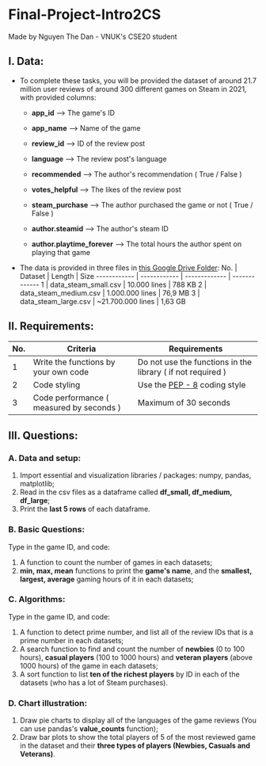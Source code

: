 # Final-Project-Intro2CS
Made by Nguyen The Dan - VNUK's CSE20 student

## I. Data: 

- To complete these tasks, you will be provided the dataset of around 21.7 million user reviews of around 300 different games on Steam in 2021, with provided columns:

  - **app_id** --> The game's ID
  
  - **app_name** --> Name of the game
  
  - **review_id** --> ID of the review post
  
  - **language** --> The review post's language
  
  - **recommended** --> The author's recommendation ( True / False )
  
  - **votes_helpful** --> The likes of the review post
  
  - **steam_purchase** --> The author purchased the game or not ( True / False )
  
  - **author.steamid** --> The author's steam ID 
  
  - **author.playtime_forever** --> The total hours the author spent on playing that game
  
- The data is provided in three files in [this Google Drive Folder](https://drive.google.com/drive/folders/1pVFPfh-mUGuUgl80saViOk7kfzkV8_IZ?usp=sharing):
  No. | Dataset | Length | Size 
  ------------ | ------------ | ------------- | -------------
  1 | data_steam_small.csv | 10.000 lines | 788 KB
  2 | data_steam_medium.csv | 1.000.000 lines | 76,9 MB
  3 | data_steam_large.csv | ~21.700.000 lines | 1,63 GB

## II. Requirements:
  No. | Criteria | Requirements | 
  ------------ | ------------ | ------------- 
  1 | Write the functions by your own code | Do not use the functions in the library ( if not required )
  2 | Code styling | Use the [PEP - 8](https://www.python.org/dev/peps/pep-0008/) coding style
  3 | Code performance ( measured by seconds ) | Maximum of 30 seconds

## III. Questions:
### A. Data and setup:
  1. Import essential and visualization libraries / packages: numpy, pandas, matplotlib;
  2. Read in the csv files as a dataframe called **df_small, df_medium, df_large**;
  3. Print the **last 5 rows** of each dataframe.

### B. Basic Questions: 
Type in the game ID, and code:
  1. A function to count the number of games in each datasets;
  2. **min, max, mean** functions to print the **game's name**, and the **smallest, largest, average** gaming hours of it in each datasets;

### C. Algorithms:
Type in the game ID, and code:
  1. A function to detect prime number, and list all of the review IDs that is a prime number in each datasets;
  2. A search function to find and count the number of **newbies** (0 to 100 hours), **casual players** (100 to 1000 hours) and **veteran players** (above 1000 hours) of the game in each datasets;
  3. A sort function to list **ten of the richest players** by ID in each of the datasets (who has a lot of Steam purchases).
### D. Chart illustration:
  1. Draw pie charts to display all of the languages of the game reviews (You can use pandas's **value_counts** function);
  2. Draw bar plots to show the total players of 5 of the most reviewed game in the dataset and their **three types of players (Newbies, Casuals and Veterans)**.
